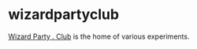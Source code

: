 # wizardpartyclub
[Wizard Party . Club](https://wizardparty.club) is the home of various experiments. 
